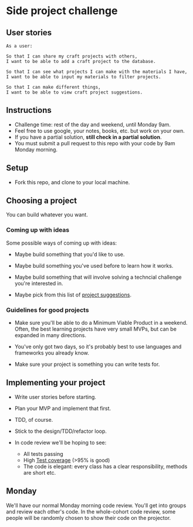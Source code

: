 # Side project challenge

## User stories

```
As a user:

So that I can share my craft projects with others,
I want to be able to add a craft project to the database.

So that I can see what projects I can make with the materials I have,
I want to be able to input my materials to filter projects.

So that I can make different things,
I want to be able to view craft project suggestions.
```

## Instructions

* Challenge time: rest of the day and weekend, until Monday 9am.
* Feel free to use google, your notes, books, etc. but work on your own.
* If you have a partial solution, **still check in a partial solution**.
* You must submit a pull request to this repo with your code by 9am Monday morning.

## Setup

* Fork this repo, and clone to your local machine.

## Choosing a project

You can build whatever you want.

### Coming up with ideas

Some possible ways of coming up with ideas:

* Maybe build something that you'd like to use.

* Maybe build something you've used before to learn how it works.

* Maybe build something that will involve solving a techncial challenge you're interested in.

* Maybe pick from this list of [project suggestions](https://github.com/karan/Projects).

### Guidelines for good projects

* Make sure you'll be able to do a Minimum Viable Product in a weekend.  Often, the best learning projects have very small MVPs, but can be expanded in many directions.

* You've only got two days, so it's probably best to use languages and frameworks you already know.

* Make sure your project is something you can write tests for.

## Implementing your project

* Write user stories before starting.

* Plan your MVP and implement that first.

* TDD, of course.

* Stick to the design/TDD/refactor loop.

* In code review we'll be hoping to see:
  * All tests passing
  * High [Test coverage](https://github.com/makersacademy/course/blob/master/pills/test_coverage.md) (>95% is good)
  * The code is elegant: every class has a clear responsibility, methods are short etc.

## Monday

We'll have our normal Monday morning code review.  You'll get into groups and review each other's code.  In the whole-cohort code review, some people will be randomly chosen to show their code on the projector.
